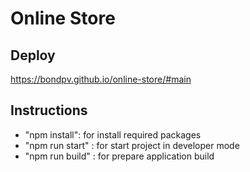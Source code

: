 # Online Store

## Deploy
https://bondpv.github.io/online-store/#main

## Instructions 

- "npm install": for install required packages 
- "npm run start" : for start project in developer mode
- "npm run build" : for prepare application build
